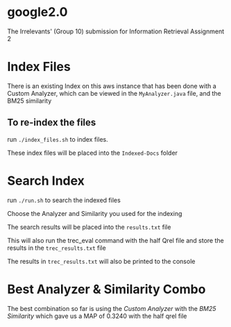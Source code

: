 # google2.0

The Irrelevants' (Group 10) submission for Information Retrieval Assignment 2

# Index Files

There is an existing Index on this aws instance that has been done with a Custom Analyzer, which can be viewed in the `MyAnalyzer.java` file, and the BM25 similarity

## To re-index the files

run `./index_files.sh` to index files.

These index files will be placed into the `Indexed-Docs` folder

# Search Index

run `./run.sh` to search the indexed files

Choose the Analyzer and Similarity you used for the indexing

The search results will be placed into the `results.txt` file

This will also run the trec_eval command with the half Qrel file and store the results in the `trec_results.txt` file

The results in `trec_results.txt` will also be printed to the console

# Best Analyzer & Similarity Combo

The best combination so far is using the _Custom Analyzer_ with the _BM25 Similarity_ which gave us a MAP of 0.3240 with the half qrel file
